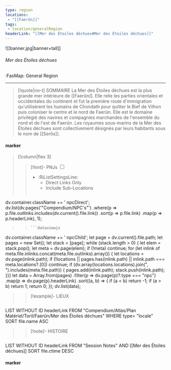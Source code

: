 ```yaml
---
type: region
locations:
 - "[[Faerûn]]"
tags:
 - location/generalRegion
headerLink: "[[Mer des Étoiles déchues#Mer des Étoiles déchues]]"
---
```


![[banner.jpg|banner+tall]]
###### Mer des Étoiles déchues
<span class="sub2">:FasMap: General Region</span>
___

> [!quote|no-t] SOMMAIRE
>La Mer des Étoiles déchues est la plus grande mer intérieure de [[Faerûn]]. Elle relie les parties orientales et occidentales du continent et fut la première route d'immigration qu'utilisèrent les humains de Chondath pour quitter le Bief de Vilhon puis coloniser le centre et le nord de Faerûn. Elle est le domaine privilégié des navires et compagnies marchandes de l'ensemble du nord et de l'est de Faerûn. Les royaumes sous-marins de la Mer des Étoiles déchues sont collectivement désignés par leurs habitants sous le nom de [[Serôs]].

#### marker
> [!column|flex 3]
> > [!hint]-  PNJs
> > <input type="checkbox" id="npc"/><ul class="sortMenu"><li class="sortIcon">:RiListSettingsLine:<ul class="dropdown npcedit"><li><label for="npc" class="directLabel active">Direct Links Only</label></li><li><label for="npc" class="childLabel">Include Sub-Locations</label></li></ul></li></ul>
> >```dataviewjs
dv.container.className += ' npcDirect';
dv.list(dv.pages('"Compendium/NPC\'s"')
 .where(p => p.file.outlinks.includes(dv.current().file.link))
.sort(p => p.file.link)
.map(p => p.headerLink), 1);
>>```
>>```dataviewjs
dv.container.className += ' npcChild';
let page = dv.current().file.path;
let pages = new Set();
let stack = [page];
while (stack.length > 0) {
let elem = stack.pop();
let meta = dv.page(elem);
if (!meta) continue;
for (let inlink of meta.file.inlinks.concat(meta.file.outlinks).array()) {
let locations = dv.page(inlink.path);
if (!locations || pages.has(inlink.path) || inlink.path === meta.locations?.[0]) continue;
 if (dv.array(locations.locations).join(", ").includes(meta.file.path)) {
 pages.add(inlink.path);
 stack.push(inlink.path);
}}}
let data = Array.from(pages)
.filter(p => dv.page(p)?.type === "npc")
.map(p => dv.page(p).headerLink)
.sort((a, b) => {
if (a < b) return -1;
if (a > b) return 1;
return 0;
});
dv.list(data);
> 
>> [!example]- LIEUX
>>```dataview
LIST WITHOUT ID headerLink
FROM "Compendium/Atlas/Plan Matériel/Toril/Faerûn/Mer des Étoiles déchues"
WHERE type= "locale"
SORT file.name ASC
>
>> [!note]- HISTOIRE
>>```dataview
LIST WITHOUT ID headerLink
FROM "Session Notes" AND [[Mer des Étoiles déchues]]
SORT file.ctime DESC
#### marker